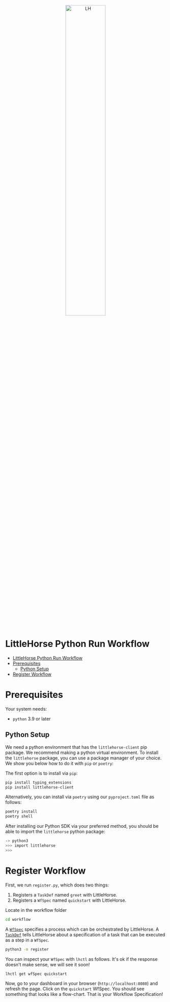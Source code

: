 <p align="center">
<img alt="LH" src="https://littlehorse.dev/img/logo.jpg" width="50%">
</p>

# LittleHorse Python Run Workflow

- [LittleHorse Python Run Workflow](#littlehorse-python-run-workflow)
- [Prerequisites](#prerequisites)
 	- [Python Setup](#python-setup)
- [Register Workflow](#register-workflow)

# Prerequisites

Your system needs:

- `python` 3.9 or later

## Python Setup

We need a python environment that has the `littlehorse-client` pip package. We recommend making a python virtual environment. To install the `littlehorse` package, you can use a package manager of your choice. We show you below how to do it with `pip` or `poetry`:

The first option is to install via `pip`:

```sh
pip install typing_extensions
pip install littlehorse-client
```

Alternatively, you can install via `poetry` using our `pyproject.toml` file as follows:

```sh
poetry install
poetry shell
```

After installing our Python SDK via your preferred method, you should be able to import the `littlehorse` python package:

```sh
-> python3
>>> import littlehorse
>>>
```

# Register Workflow

First, we run `register.py`, which does two things:

1. Registers a `TaskDef` named `greet` with LittleHorse.
2. Registers a `WfSpec` named `quickstart` with LittleHorse.

Locate in the workflow folder

```sh
cd workflow
```

A [`WfSpec`](https://littlehorse.dev/docs/concepts/workflows) specifies a process which can be orchestrated by LittleHorse. A [`TaskDef`](https://littlehorse.dev/docs/concepts/tasks) tells LittleHorse about a specification of a task that can be executed as a step in a `WfSpec`.

```sh
python3 -m register
```

You can inspect your `WfSpec` with `lhctl` as follows. It's ok if the response doesn't make sense, we will see it soon!

```sh
lhctl get wfSpec quickstart
```

Now, go to your dashboard in your browser (`http://localhost:8080`) and refresh the page. Click on the `quickstart` WfSpec. You should see something that looks like a flow-chart. That is your Workflow Specification!
